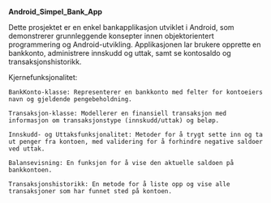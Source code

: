 **Android_Simpel_Bank_App**

Dette prosjektet er en enkel bankapplikasjon utviklet i Android, som demonstrerer grunnleggende konsepter innen objektorientert programmering og Android-utvikling. Applikasjonen lar brukere opprette en bankkonto, administrere innskudd og uttak, samt se kontosaldo og transaksjonshistorikk.

Kjernefunksjonalitet:

    BankKonto-klasse: Representerer en bankkonto med felter for kontoeiers navn og gjeldende pengebeholdning.

    Transaksjon-klasse: Modellerer en finansiell transaksjon med informasjon om transaksjonstype (innskudd/uttak) og beløp.

    Innskudd- og Uttaksfunksjonalitet: Metoder for å trygt sette inn og ta ut penger fra kontoen, med validering for å forhindre negative saldoer ved uttak.

    Balansevisning: En funksjon for å vise den aktuelle saldoen på bankkontoen.

    Transaksjonshistorikk: En metode for å liste opp og vise alle transaksjoner som har funnet sted på kontoen.

